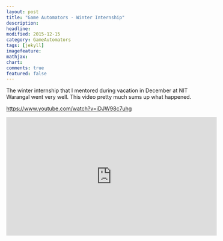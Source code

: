 ```yaml
---
layout: post
title: "Game Automators - Winter Internship"
description: 
headline: 
modified: 2015-12-15
category: GameAutomators
tags: [jekyll]
imagefeature: 
mathjax: 
chart: 
comments: true
featured: false
---
```


The winter internship that I mentored during vacation in December at NIT Warangal went very well. This video pretty much sums up what happened.

https://www.youtube.com/watch?v=iDJW98c7uhg

<iframe width="560" height="315" src="https://www.youtube.com/embed/iDJW98c7uhg" frameborder="0" allowfullscreen></iframe>
